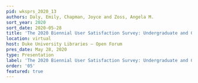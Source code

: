 ```yaml
---
pid: wksprs_2020_13
authors: Daly, Emily, Chapman, Joyce and Zoss, Angela M.
sort_year: 2020
sort_date: 2020-05-28
title: 'The 2020 Biennial User Satisfaction Survey: Undergraduate and Graduate Students'
location: virtual
host: Duke University Libraries – Open Forum
pres_date: May 28, 2020
type: Presentation
label: 'The 2020 Biennial User Satisfaction Survey: Undergraduate and Graduate Students'
order: '05'
featured: true
---
```

